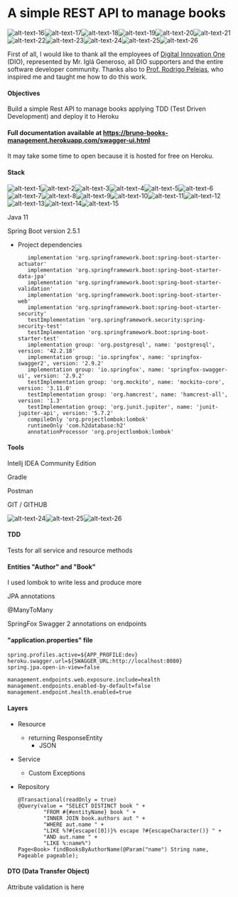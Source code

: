 # A simple REST API to manage books

![alt-text-16](https://live.staticflickr.com/65535/51300284866_8e9803d8ac_n.jpg "Digital Innovation One")![alt-text-17](https://live.staticflickr.com/65535/51301300290_ef0929d019_n.jpg "Órbi")![alt-text-18](https://live.staticflickr.com/65535/51300468168_db2772602b_n.jpg "GFT")![alt-text-19](https://live.staticflickr.com/65535/51300468243_6a63bccf2c_n.jpg "Avanade")![alt-text-20](https://live.staticflickr.com/65535/51300468188_b8cd498486_n.jpg "Everis")![alt-text-21](https://live.staticflickr.com/65535/51300992864_3f0e123f26_n.jpg "Impulso")![alt-text-22](https://live.staticflickr.com/65535/51300284786_5b4e4feb48_n.jpg "Banco Inter")![alt-text-23](https://live.staticflickr.com/65535/51299541472_9621efd000_n.jpg "Banco Carrefour")![alt-text-24](https://live.staticflickr.com/65535/51300992809_111bf9d021_n.jpg "MRV")![alt-text-25](https://live.staticflickr.com/65535/51300992829_a859e76404_n.jpg "Localiza Labs")![alt-text-26](https://live.staticflickr.com/65535/51299541332_79b40158c8_n.jpg "Banco Santander")

First of all, I would like to thank all the employees of [Digital Innovation One](https://web.digitalinnovation.one) (DIO), represented by Mr. Iglá Generoso, all  DIO supporters and the entire software developer community. Thanks also to [Prof. Rodrigo Peleias](https://github.com/rpeleias), who inspired me and taught me how to do this work.

#### Objectives

Build a simple Rest API to manage books applying TDD (Test Driven Development) and deploy it to Heroku

#### Full documentation available at https://bruno-books-management.herokuapp.com/swagger-ui.html

It may take some time to open because it is hosted for free on Heroku.

#### Stack

![alt-text-1](https://live.staticflickr.com/65535/51300833708_75a800768f_n.jpg "Java")![alt-text-2](https://live.staticflickr.com/65535/51300994079_471d0a2a75_n.jpg "Spring")![alt-text-3](https://live.staticflickr.com/65535/51300994179_a899b218f0_n.jpg "Heroku")![alt-text-4](https://live.staticflickr.com/65535/51299906262_98e489b59a_n.jpg "Github")![alt-text-5](https://live.staticflickr.com/65535/51301301835_3b614ef1dc_n.jpg "Git")![alt-text-6](https://live.staticflickr.com/65535/51300286091_47feff87ed_n.jpg "PostgreSQL")![alt-text-7](https://live.staticflickr.com/65535/51300649436_ca50fd6815_n.jpg "H2")![alt-text-8](https://live.staticflickr.com/65535/51301663380_cb6be126b4_n.jpg "Project Lombok")![alt-text-9](https://live.staticflickr.com/65535/51300994044_39e424118d_n.jpg "Swagger")![alt-text-10](https://live.staticflickr.com/65535/51301360574_d5ff7350f7_n.jpg "JUnit")![alt-text-11](https://live.staticflickr.com/65535/51301140479_382d485de8_n.jpg "Mockito")![alt-text-12](https://live.staticflickr.com/65535/51299906232_f06df32fee_n.jpg "Hamcrest")![alt-text-13](https://live.staticflickr.com/65535/51300681046_fda4dfa22b_n.jpg "IntelliJ IDEA")![alt-text-14](https://live.staticflickr.com/65535/51300681056_8aac67b995_n.jpg "Gradle")![alt-text-15](https://live.staticflickr.com/65535/51299937717_7bd7171088_n.jpg "Postman")

Java 11

Spring Boot version 2.5.1

- Project dependencies

  ```
     implementation 'org.springframework.boot:spring-boot-starter-actuator'
     implementation 'org.springframework.boot:spring-boot-starter-data-jpa'
     implementation 'org.springframework.boot:spring-boot-starter-validation'
     implementation 'org.springframework.boot:spring-boot-starter-web'
     implementation 'org.springframework.boot:spring-boot-starter-security'
     testImplementation 'org.springframework.security:spring-security-test'
     testImplementation 'org.springframework.boot:spring-boot-starter-test'
     implementation group: 'org.postgresql', name: 'postgresql', version: '42.2.18'
     implementation group: 'io.springfox', name: 'springfox-swagger2', version: '2.9.2'
     implementation group: 'io.springfox', name: 'springfox-swagger-ui', version: '2.9.2'
     testImplementation group: 'org.mockito', name: 'mockito-core', version: '3.11.0'
     testImplementation group: 'org.hamcrest', name: 'hamcrest-all', version: '1.3'
     testImplementation group: 'org.junit.jupiter', name: 'junit-jupiter-api', version: '5.7.2'
     compileOnly 'org.projectlombok:lombok'
     runtimeOnly 'com.h2database:h2'
     annotationProcessor 'org.projectlombok:lombok'
  ```

#### Tools

Intellj IDEA Community Edition

Gradle

Postman

GIT / GITHUB 

![alt-text-24](https://live.staticflickr.com/65535/51300464828_710c99858c_n.jpg "StackOverFlow")![alt-text-25](https://live.staticflickr.com/65535/51300464883_4e65e30dc1_n.jpg "Baeldung")![alt-text-26](https://live.staticflickr.com/65535/51301297305_5ea9209ecf_n.jpg "Medium")

#### TDD

Tests for all service and resource methods 

#### Entities "Author" and "Book"

I used lombok to write less and produce more

JPA annotations

@ManyToMany

SpringFox Swagger 2 annotations on endpoints

#### "application.properties" file

```
spring.profiles.active=${APP_PROFILE:dev}
heroku.swagger.url=${SWAGGER_URL:http://localhost:8080}
spring.jpa.open-in-view=false

management.endpoints.web.exposure.include=health
management.endpoints.enabled-by-default=false
management.endpoint.health.enabled=true
```

#### Layers

 - Resource

   - returning ResponseEntity
     	- JSON

 - Service

   - Custom Exceptions

 - Repository

   ```
   @Transactional(readOnly = true)
   @Query(value = "SELECT DISTINCT book " +
           "FROM #{#entityName} book " +
           "INNER JOIN book.authors aut " +
           "WHERE aut.name " +
           "LIKE %?#{escape([0])}% escape ?#{escapeCharacter()} " +
           "AND aut.name " +
           "LIKE %:name%")
   Page<Book> findBooksByAuthorName(@Param("name") String name, Pageable pageable);
   ```

#### DTO (Data Transfer Object)

Attribute validation is here

#### 
